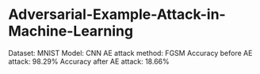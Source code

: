# Adversarial-Example-Attack-in-Machine-Learning
Dataset: MNIST
Model: CNN
AE attack method: FGSM
Accuracy before AE attack: 98.29%
Accuracy after AE attack: 18.66%
